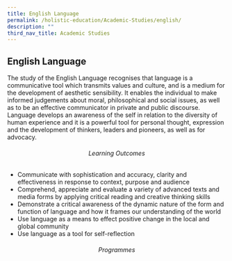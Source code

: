 ```yaml
---
title: English Language
permalink: /holistic-education/Academic-Studies/english/
description: ""
third_nav_title: Academic Studies
---
```

## English Language

The study of the English Language recognises that language is a communicative tool which transmits values and culture, and is a medium for the development of aesthetic sensibility. It enables the individual to make informed judgements about moral, philosophical and social issues, as well as to be an effective communicator in private and public discourse. Language develops an awareness of the self in relation to the diversity of human experience and it is a powerful tool for personal thought, expression and the development of thinkers, leaders and pioneers, as well as for advocacy.

###### <center>Learning Outcomes</center>

*   Communicate with sophistication and accuracy, clarity and effectiveness in response to context, purpose and audience
*   Comprehend, appreciate and evaluate a variety of advanced texts and media forms by applying critical reading and creative thinking skills
*   Demonstrate a critical awareness of the dynamic nature of the form and function of language and how it frames our understanding of the world
*   Use language as a means to effect positive change in the local and global community
*   Use language as a tool for self-reflection

###### <center>Programmes</center>

